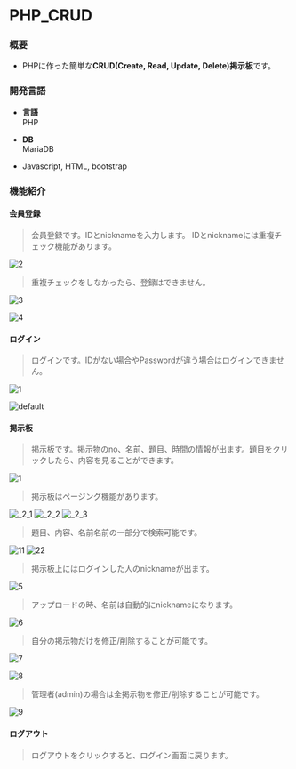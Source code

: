 # PHP_CRUD

### 概要
* PHPに作った簡単な**CRUD(Create, Read, Update, Delete)掲示板**です。

### 開発言語
* **言語** <br>
PHP

* **DB** <br>
MariaDB

* Javascript, HTML, bootstrap

### 機能紹介
#### 会員登録
> 会員登録です。IDとnicknameを入力します。
> IDとnicknameには重複チェック機能があります。

![2](https://user-images.githubusercontent.com/43987455/48406965-1e499d00-e779-11e8-893b-a14ff2af710d.JPG)

> 重複チェックをしなかったら、登録はできません。

![3](https://user-images.githubusercontent.com/43987455/48407616-98c6ec80-e77a-11e8-9332-7075655e1202.JPG)

![4](https://user-images.githubusercontent.com/43987455/48407623-9c5a7380-e77a-11e8-98d4-501cd15785ef.JPG)

#### ログイン
> ログインです。IDがない場合やPasswordが違う場合はログインできません。

![1](https://user-images.githubusercontent.com/43987455/48407976-797c8f00-e77b-11e8-818c-ec546fe59fea.JPG)

![default](https://user-images.githubusercontent.com/43987455/48410033-d595e200-e780-11e8-9647-bf6ef4a834f7.JPG)

#### 掲示板
> 掲示板です。掲示物のno、名前、題目、時間の情報が出ます。題目をクリックしたら、内容を見ることができます。

![1](https://user-images.githubusercontent.com/43987455/48695404-69086080-ec22-11e8-960e-dac2a7138a14.JPG)

> 掲示板はページング機能があります。

![_2_1](https://user-images.githubusercontent.com/43987455/48695517-b2f14680-ec22-11e8-8c98-e468d1be2cbd.jpg)
![_2_2](https://user-images.githubusercontent.com/43987455/48695518-b2f14680-ec22-11e8-9ddb-a967f49396aa.jpg)
![_2_3](https://user-images.githubusercontent.com/43987455/48695515-b258b000-ec22-11e8-9a81-1cae74cc08ed.jpg)

> 題目、内容、名前名前の一部分で検索可能です。

![11](https://user-images.githubusercontent.com/43987455/48695646-fe0b5980-ec22-11e8-8d50-5523c101e052.jpg)
![22](https://user-images.githubusercontent.com/43987455/48695769-61958700-ec23-11e8-92c4-edfbe88a3377.JPG)

> 掲示板上にはログインした人のnicknameが出ます。

![5](https://user-images.githubusercontent.com/43987455/48408272-4b4b7f00-e77c-11e8-8c47-a104f195b5d4.JPG)

> アップロードの時、名前は自動的にnicknameになります。

![6](https://user-images.githubusercontent.com/43987455/48408398-94033800-e77c-11e8-8263-8879fb9407c5.JPG)

> 自分の掲示物だけを修正/削除することが可能です。

![7](https://user-images.githubusercontent.com/43987455/48409096-52738c80-e77e-11e8-92ae-4e76a8da265b.JPG)

![8](https://user-images.githubusercontent.com/43987455/48409097-52738c80-e77e-11e8-83a7-55b5ce2355b6.JPG)

> 管理者(admin)の場合は全掲示物を修正/削除することが可能です。

![9](https://user-images.githubusercontent.com/43987455/48409293-c3b33f80-e77e-11e8-8e1e-5b0a2baa39a5.JPG)

#### ログアウト
> ログアウトをクリックすると、ログイン画面に戻ります。

